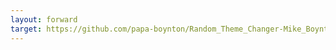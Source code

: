 ```yaml
---
layout: forward
target: https://github.com/papa-boynton/Random_Theme_Changer-Mike_Boynton/releases/tag/v1
---
```

